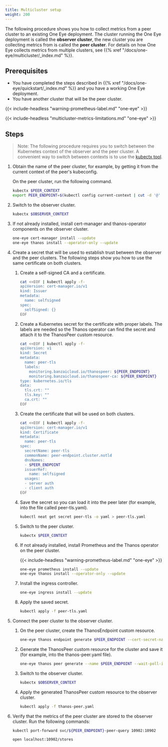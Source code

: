 ```yaml
---
title: Multicluster setup
weight: 200
---
```


The following procedure shows you how to collect metrics from a peer cluster to an existing One Eye deployment. The cluster running the One Eye deployment is called the **observer cluster**, the new cluster you are collecting metrics from is called the **peer cluster**. For details on how One Eye collects metrics from multiple clusters, see {{% xref "/docs/one-eye/multicluster/_index.md" %}}.

## Prerequisites

- You have completed the steps described in {{% xref "/docs/one-eye/quickstart/_index.md" %}} and you have a working One Eye deployment.
- You have another cluster that will be the peer cluster.

{{< include-headless "warning-prometheus-label.md" "one-eye" >}}

{{< include-headless "multicluster-metrics-limitations.md" "one-eye" >}}

## Steps

> Note: The following procedure requires you to switch between the Kubernetes context of the observer and the peer cluster. A convenient way to switch between contexts is to use the [kubectx tool](https://github.com/ahmetb/kubectx).

<!-- FIXME: Include a kubectx-less command? -->

1. Obtain the name of the peer cluster, for example, by getting it from the current context of the peer's kubeconfig. 

    On the peer cluster, run the following command.

    ```bash
    kubectx $PEER_CONTEXT
    export PEER_ENDPOINT=$(kubectl config current-context | cut -d '@' -f 2)
    ```

1. Switch to the observer cluster.

    ```bash
    kubectx $OBSERVER_CONTEXT
    ```

1. If not already installed, install cert-manager and thanos-operator components on the observer cluster.

    ```bash
    one-eye cert-manager install --update
    one-eye thanos install --operator-only --update
    ```

1. Create a secret that will be used to establish trust between the observer and the peer clusters. The following steps show you how to use the same certificate on both clusters.
    <!-- FIXME: Mention other possibilities
    > pepov mentioned that secrets from an external PKI like vault can be used - how?
    > what if the clusters are in a service mesh? -->

    1. Create a self-signed CA and a certificate.

        ```bash
        cat <<EOF | kubectl apply -f-
        apiVersion: cert-manager.io/v1
        kind: Issuer
        metadata:
          name: selfsigned
        spec:
          selfSigned: {}
        EOF
        ```

    1. Create a Kubernetes secret for the certificate with proper labels. The labels are needed so the Thanos operator can find the secret and attach it to the ThanosPeer custom resource.

        ```bash
        cat <<EOF | kubectl apply -f-
        apiVersion: v1
        kind: Secret
        metadata:
          name: peer-tls
          labels:
            monitoring.banzaicloud.io/thanospeer: ${PEER_ENDPOINT}
            monitoring.banzaicloud.io/thanospeer-ca: ${PEER_ENDPOINT}
        type: kubernetes.io/tls
        data:
          tls.crt: ""
          tls.key: ""
          ca.crt: ""
        EOF
        ```

    1. Create the certificate that will be used on both clusters.

        ```bash
        cat <<EOF | kubectl apply -f-
        apiVersion: cert-manager.io/v1
        kind: Certificate
        metadata:
          name: peer-tls
        spec:
          secretName: peer-tls
          commonName: peer-endpoint.cluster.notld
          dnsNames:
          - $PEER_ENDPOINT
          issuerRef:
            name: selfsigned
          usages:
          - server auth
          - client auth
        EOF
        ```

    1. Save the secret so you can load it into the peer later (for example, into the file called peer-tls.yaml).

        ```bash
        kubectl neat get secret peer-tls -o yaml > peer-tls.yaml
        ```

    1. Switch to the peer cluster.

        ```bash
        kubectx $PEER_CONTEXT
        ```

    1. If not already installed, install Prometheus and the Thanos operator on the peer cluster.

        {{< include-headless "warning-prometheus-label.md" "one-eye" >}}

        ```bash
        one-eye prometheus install --update
        one-eye thanos install --operator-only --update
        ```

    1. Install the ingress controller.

        ```bash
        one-eye ingress install --update
        ```

    1. Apply the saved secret.

        ```bash
        kubectl apply -f peer-tls.yaml
        ```

1. Connect the peer cluster to the observer cluster.

    1. On the peer cluster, create the ThanosEndpoint custom resource.

        ```bash
        one-eye thanos endpoint generate $PEER_ENDPOINT --cert-secret-name peer-tls --ca-bundle-secret-name peer-tls | kubectl apply -f-
        ```

    1. Generate the ThanosPeer custom resource for the cluster and save it (for example, into the thanos-peer.yaml file).

        ```bash
        one-eye thanos peer generate --name $PEER_ENDPOINT --wait-poll-interval 5  > thanos-peer.yaml
        ```

    1. Switch to the observer cluster.

        ```bash
        kubectx $OBSERVER_CONTEXT
        ```

    1. Apply the generated ThanosPeer custom resource to the observer cluster.

        ```bash
        kubectl apply -f thanos-peer.yaml
        ```

1. Verify that the metrics of the peer cluster are stored to the observer cluster. Run the following commands:

    ```bash
    kubectl port-forward svc/${PEER_ENDPOINT}-peer-query 10902:10902

    open localhost:10902/stores
    ```
